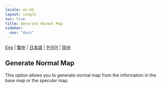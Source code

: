 ```yaml
---
locale: en-US
layout: single
toc: true
title: Generate Normal Map
sidebar:
  nav: "docs"
---
```

[Eng](/dancexr/features/generate_normal_map) | [繁中](/tw/dancexr/features/generate_normal_map) | [日本語](/jp/dancexr/features/generate_normal_map) | [한국어](/kr/dancexr/features/generate_normal_map) | [简中](/zh/dancexr/features/generate_normal_map)


## Generate Normal Map
This option allows you to generate normal map from the information in the base map or the specular map.